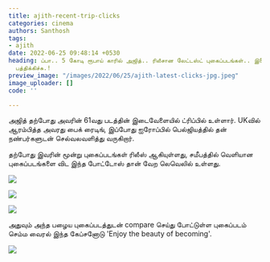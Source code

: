 ```yaml
---
title: ajith-recent-trip-clicks
categories: cinema
authors: Santhosh
tags:
- ajith
date: 2022-06-25 09:48:14 +0530
heading: ப்பா.. 5 கோடி ரூபாய் காரில் அஜித்.. ரிலீசான லேட்டஸ்ட் புகைப்படங்கள்.. இணையதளம்
  பத்திக்கிச்சு.!
preview_image: "/images/2022/06/25/ajith-latest-clicks-jpg.jpeg"
image_uploader: []
code: ''

---
```

அஜித் தற்போது அவரின் 61வது படத்தின் இடைவேளையில் ட்ரிப்பில் உள்ளார். UKவில் ஆரம்பித்த அவரது பைக் ரைடிங், இப்போது ஐரோப்பில் பெல்ஜியத்தில் தன் நண்பர்களுடன் செல்வலவளித்து வருகிறார்.

தற்போது இவரின் மூன்று புகைப்படங்கள் ரிலீஸ் ஆகியுள்ளது, சமீபத்தில் வெளியான புகைப்படங்களை விட இந்த போட்டோஸ் தான் வேற லெவெலில் உள்ளது.

![](/images/2022/06/25/ajith-recent-belgium-3-jpg.jpeg)

![](/images/2022/06/25/ajith-recent-belgium-1-jpg.jpeg)

![](/images/2022/06/25/ajith-recent-belgium-2-jpg.jpeg)

அதுவும் அந்த பழைய புகைப்படத்துடன் compare செய்து போட்டுள்ள புகைப்படம் செம்ம வைரல் இந்த கேப்சனோடு 'Enjoy the beauty of becoming'.

![](/images/2022/06/25/ajith-recent-belgium-4-jpg.jpeg)
